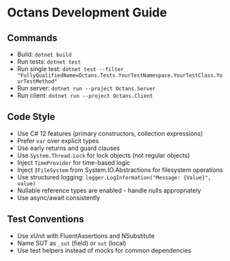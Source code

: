 # Octans Development Guide

## Commands
- Build: `dotnet build`
- Run tests: `dotnet test`
- Run single test: `dotnet test --filter "FullyQualifiedName=Octans.Tests.YourTestNamespace.YourTestClass.YourTestMethod"`
- Run server: `dotnet run --project Octans.Server`
- Run client: `dotnet run --project Octans.Client`

## Code Style
- Use C# 12 features (primary constructors, collection expressions)
- Prefer `var` over explicit types
- Use early returns and guard clauses
- Use `System.Thread.Lock` for lock objects (not regular objects)
- Inject `TimeProvider` for time-based logic
- Inject `IFileSystem` from System.IO.Abstractions for filesystem operations
- Use structured logging: `logger.LogInformation("Message: {Value}", value)`
- Nullable reference types are enabled - handle nulls appropriately
- Use async/await consistently

## Test Conventions
- Use xUnit with FluentAssertions and NSubstitute
- Name SUT as `_sut` (field) or `sut` (local)
- Use test helpers instead of mocks for common dependencies
